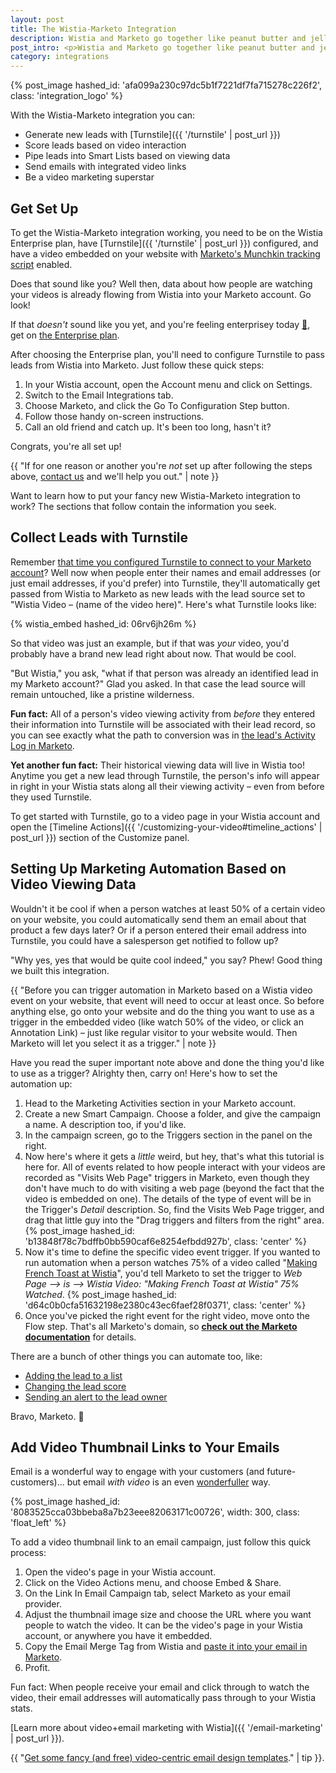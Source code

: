 ```yaml
---
layout: post
title: The Wistia-Marketo Integration
description: Wistia and Marketo go together like peanut butter and jelly -- like Sherlock and Watson! Want to get in on the fun? Here's our guide to getting the Wistia-Marketo integration working for you.
post_intro: <p>Wistia and Marketo go together like peanut butter and jelly -- like Sherlock and Watson, like <a href="//fast.wistia.net/embed/iframe/4n068wv4j6?popover=true" class="wistia-popover[height=405,playerColor=7b796a,width=720]">Meredith and pugs</a>! Want to get in on the fun? Here's our guide to getting the Wistia-Marketo integration working for you.</p>
category: integrations
---
```


{% post_image hashed_id: 'afa099a230c97dc5b1f7221df7fa715278c226f2', class: 'integration_logo' %}

With the Wistia-Marketo integration you can:

- Generate new leads with [Turnstile]({{ '/turnstile' | post_url }})
- Score leads based on video interaction
- Pipe leads into Smart Lists based on viewing data
- Send emails with integrated video links
- Be a video marketing superstar

## Get Set Up

To get the Wistia-Marketo integration working, you need to be on the Wistia Enterprise plan, have [Turnstile]({{ '/turnstile' | post_url }}) configured, and have a video embedded on your website with [Marketo's Munchkin tracking script](http://developers.marketo.com/documentation/websites/lead-tracking-munchkin-js/) enabled.

Does that sound like you? Well then, data about how people are watching your videos is already flowing from Wistia into your Marketo account. Go look!

If that _doesn't_ sound like you yet, and you're feeling enterprisey today <a href="//fast.wistia.net/embed/iframe/3ipzw811en?popover=true" class="wistia-popover[height=480,playerColor=7b796a,width=640]">🚀</a>, get on [the Enterprise plan](http://wistia.com/pricing).

After choosing the Enterprise plan, you'll need to configure Turnstile to pass leads from Wistia into Marketo. Just follow these quick steps:

1. In your Wistia account, open the Account menu and click on Settings.
2. Switch to the Email Integrations tab.
3. Choose Marketo, and click the Go To Configuration Step button.
4. Follow those handy on-screen instructions.
5. Call an old friend and catch up. It's been too long, hasn't it?

Congrats, you're all set up!

{{ "If for one reason or another you're <em>not</em> set up after following the steps above, <a href='http://wistia.com/support/contact'>contact us</a> and we'll help you out." | note }}

Want to learn how to put your fancy new Wistia-Marketo integration to work? The sections that follow contain the information you seek.

## Collect Leads with Turnstile

Remember [that time you configured Turnstile to connect to your Marketo account](#get_set_up)? Well now when people enter their names and email addresses (or just email addresses, if you'd prefer) into Turnstile, they'll automatically get passed from Wistia to Marketo as new leads with the lead source set to "Wistia Video – (name of the video here)". Here's what Turnstile looks like:

{% wistia_embed hashed_id: 06rv6jh26m %}

So that video was just an example, but if that was _your_ video, you'd probably have a brand new lead right about now. That would be cool.

"But Wistia," you ask, "what if that person was already an identified lead in my Marketo account?" Glad you asked. In that case the lead source will remain untouched, like a pristine wilderness.

**Fun fact:** All of a person's video viewing activity from _before_ they entered their information into Turnstile will be associated with their lead record, so you can see exactly what the path to conversion was in [the lead's Activity Log in Marketo](https://docs.marketo.com/display/public/DOCS/Locate+the+Activity+Log+for+a+Lead).

**Yet another fun fact:** Their historical viewing data will live in Wistia too! Anytime you get a new lead through Turnstile, the person's info will appear in right in your Wistia stats along all their viewing activity – even from before they used Turnstile.

To get started with Turnstile, go to a video page in your Wistia account and open the
[Timeline Actions]({{ '/customizing-your-video#timeline_actions' | post_url }})
section of the Customize panel.

## Setting Up Marketing Automation Based on Video Viewing Data

Wouldn't it be cool if when a person watches at least 50% of a certain video on your website, you could automatically send them an email about that product a few days later? Or if a person entered their email address into Turnstile, you could have a salesperson get notified to follow up?

"Why yes, yes that would be quite cool indeed," you say? Phew! Good thing we built this integration.

{{ "Before you can trigger automation in Marketo based on a Wistia video event on your website, that event will need to occur at least once. So before anything else, go onto your website and do the thing you want to use as a trigger in the embedded video (like watch 50% of the video, or click an Annotation Link) – just like regular visitor to your website would. Then Marketo will let you select it as a trigger." | note }}

Have you read the super important note above and done the thing you'd like to use as a trigger? Alrighty then, carry on! Here's how to set the automation up:

1. Head to the Marketing Activities section in your Marketo account.
2. Create a new Smart Campaign. Choose a folder, and give the campaign a name. A description too, if you'd like.
3. In the campaign screen, go to the Triggers section in the panel on the right.
4. Now here's where it gets a _little_ weird, but hey, that's what this tutorial is here for. All of events related to how people interact with your videos are recorded as "Visits Web Page" triggers in Marketo, even though they don't have much to do with visiting a web page (beyond the fact that the video is embedded on one). The details of the type of event will be in the Trigger's _Detail_ description. So, find the Visits Web Page trigger, and drag that little guy into the "Drag triggers and filters from the right" area.
  {% post_image hashed_id: 'b13848f78c7bdffb0bb590caf6e8254efbdd927b', class: 'center' %}
5. Now it's time to define the specific video event trigger. If you wanted to run automation when a person watches 75% of a video called "<a href="//fast.wistia.net/embed/iframe/nto1tvx7mz?popover=true" class="wistia-popover[height=360,playerColor=1789ce,width=640]">Making French Toast at Wistia</a>", you'd tell Marketo to set the trigger to _Web Page --> is --> Wistia Video: "Making French Toast at Wistia" 75% Watched_.
  {% post_image hashed_id: 'd64c0b0cfa51632198e2380c43ec6faef28f0371', class: 'center' %}
6. Once you've picked the right event for the right video, move onto the Flow step. That's all Marketo's domain, so **[check out the Marketo documentation](https://docs.marketo.com/display/public/DOCS/Add+a+Flow+Step+to+a+Smart+Campaign)** for details.

There are a bunch of other things you can automate too, like:

- [Adding the lead to a list](https://docs.marketo.com/display/public/DOCS/Add+to+List)
- [Changing the lead score](https://docs.marketo.com/display/public/DOCS/Change+Score)
- [Sending an alert to the lead owner](https://docs.marketo.com/display/public/DOCS/Send+Alert)

Bravo, Marketo. 👏


## Add Video Thumbnail Links to Your Emails

Email is a wonderful way to engage with your customers (and future-customers)... but email _with video_ is an even <a href="http://i.imgur.com/xVW3EK8.gif" class="wistia-popover[height=250,playerColor=78a8eb,width=500]">wonderfuller</a> way.

{% post_image hashed_id: '8083525cca03bbeba8a7b23eee82063171c00726', width: 300, class: 'float_left' %}

To add a video thumbnail link to an email campaign, just follow this quick process:

1. Open the video's page in your Wistia account.
2. Click on the Video Actions menu, and choose Embed & Share.
3. On the Link In Email Campaign tab, select Marketo as your email provider.
4. Adjust the thumbnail image size and choose the URL where you want people to watch the video. It can be the video's page in your Wistia account, or anywhere you have it embedded.
5. Copy the Email Merge Tag from Wistia and [paste it into your email in Marketo](https://docs.marketo.com/display/public/DOCS/Edit+an+Email%27s+HTML).
6. Profit.

Fun fact: When people receive your email and click through to watch the video, their email addresses will automatically pass through to your Wistia stats.

[Learn more about video+email marketing with Wistia]({{ '/email-marketing' | post_url }}).

{{ "<a href='http://wistia.com/library/using-video-in-email#templates'>Get some fancy (and free) video-centric email design templates</a>." | tip }}.

<script charset="ISO-8859-1" src="//fast.wistia.com/assets/external/popover-v1.js"></script>
<script>
  wistiaJQuery(document).bind("wistia-popover", function(event, iframe) {
    iframe.wistiaApi.bind("end", function() {
      wistiaJQuery.fancybox.close();
    });
  });
</script>
